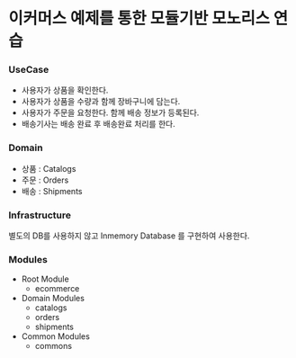 # 이커머스 예제를 통한 모듈기반 모노리스 연습

### UseCase
- 사용자가 상품을 확인한다.
- 사용자가 상품을 수량과 함께 장바구니에 담는다.
- 사용자가 주문을 요청한다. 함께 배송 정보가 등록된다.
- 배송기사는 배송 완료 후 배송완료 처리를 한다.

### Domain
- 상품 : Catalogs
- 주문 : Orders
- 배송 : Shipments

### Infrastructure
별도의 DB를 사용하지 않고 Inmemory Database 를 구현하여 사용한다.

### Modules
- Root Module
  - ecommerce
- Domain Modules
  - catalogs
  - orders
  - shipments
- Common Modules
  - commons